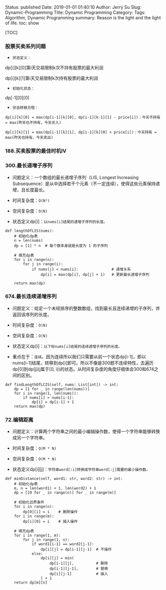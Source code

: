 Status: published
Date: 2019-01-01 01:40:10
Author: Jerry Su
Slug: Dynamic-Programming
Title: Dynamic Programming
Category: 
Tags: Algorithm, Dynamic Programming
summary: Reason is the light and the light of life.
toc: show

[TOC]

### 股票买卖系列问题

- `状态定义：`

dp[i][k][0]第i天交易限制k次不持有股票的最大利润

dp[i][k][1]第i天交易限制k次持有股票的最大利润

- `初始化状态：`

dp[-1][0][0]


- `状态转移方程：`

```
dp[i][k][0] = max(dp[i-1][k][0], dp[i-1][k-1][1] - price[i])：今天不持有 = max(昨天也不持有，今天买入)

dp[i][k][1] = max(dp[i-1][k][1], dp[i-1][k][0] + price[i])：今天持有 = max(昨天也持有，今天卖出)
```

### 188.买卖股票的最佳时机IV

### 300.最长递增子序列

- 问题定义：一个数组的最长递增子序列（LIS, Longest Increasing Subsequence）是从中选择若干个元素（不一定连续），使得这些元素保持递增，且长度最长。

- 时间复杂度：`O(N²)`

- 空间复杂度：`O(N)`

- 状态定义dp[i]：`以nums[i]结尾的递增子序列的长度。`

```
def lengthOfLIS(nums):
    # 初始化dp表
    n = len(nums)
    dp = [1] * n  # 每个数本身就是长度为 1 的子序列

    # 填充dp表
    for i in range(n):
        for j in range(i):
            if nums[j] < nums[i]:               # 递增关系
                dp[i] = max(dp[i], dp[j] + 1)   # 更新最长递增子序列

    return max(dp)
```

### 674.最长连续递增序列

- 问题定义：给定一个未经排序的整数数组，找到最长且连续递增的子序列，并返回该序列的长度。

- 时间复杂度：`O(N)`

- 空间复杂度：`O(N)`

- 状态定义dp[i]：`以下标nums[i]结尾的连续递增子序列的长度。`

- 重点在于：`连续`。因为连续所以我们只需要从前一个状态dp[i-1]，即以nums[i-1]结尾，转移到dp[i]即可。所以不像是300题不连续特性，去遍历dp[0]到dp[j](j属于[0, i))的状态。从时间复杂度的角度仔细体会300和674之间的区别。

```
def findLengthOfLCIS(self, nums: List[int]) -> int:
    dp = [1 for _ in range(len(nums))]
    for i in range(1, len(nums)):
        if nums[i] > nums[i-1]:
            dp[i] = dp[i-1] + 1
    return max(dp)
```

### 72.编辑距离

- 问题定义：计算两个字符串之间的最小编辑操作数，使得一个字符串能够转换成另一个字符串。

- 时间复杂度：`O(M * N)`

- 空间复杂度：`O(M * N)`

- 状态定义dp[i][j]：`字符串word[:i]转换成字符串word[:j]需要的最小操作数。`

```
def minDistance(self, word1: str, word2: str) -> int:
    # 初始化dp表
    m, n = len(word1) + 1, len(word2) + 1
    dp = [[0 for _ in range(n)] for _ in range(m)]

    # 初始化边界条件
    for i in range(n):
        dp[0][i] = i    # 删除操作
    for i in range(m):
        dp[i][0] = i    # 插入操作
    
    # 填充dp表
    for i in range(1, m):
        for j in range(1, n):
            if word1[i-1] == word2[j-1]:
                dp[i][j] = dp[i-1][j-1]  # 不操作
            else:
                dp[i][j] = min(
                    dp[i-1][j],          # 删除
                    dp[i-1][j-1],        # 替换
                    dp[i][j-1]           # 插入
                ) + 1
    return dp[m][n]
```